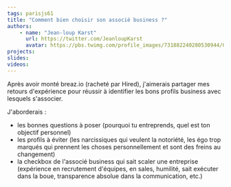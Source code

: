 ```yaml
---
tags: parisjs61
title: "Comment bien choisir son associé business ?"
authors:
    - name: "Jean-loup Karst"
      url: https://twitter.com/JeanloupKarst
      avatar: https://pbs.twimg.com/profile_images/731882240280530944/GdhKAvis.jpg
projects:
slides:
videos:
---
```

Après avoir monté breaz.io (racheté par Hired), j'aimerais partager mes retours d'expérience pour réussir à identifier les bons profils business avec lesquels s'associer.

J'aborderais :
- les bonnes questions à poser (pourquoi tu entreprends, quel est ton objectif personnel)
- les profils à éviter (les narcissiques qui veulent la notoriété, les égo trop marqués qui prennent les choses personnellement et sont des freins au changement)
- la checkbox de l'associé business qui sait scaler une entreprise (expérience en recrutement d'équipes, en sales, humilité, sait exécuter dans la boue, transparence absolue dans la communication, etc.)
